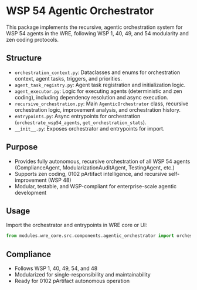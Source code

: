 # WSP 54 Agentic Orchestrator

This package implements the recursive, agentic orchestration system for WSP 54 agents in the WRE, following WSP 1, 40, 49, and 54 modularity and zen coding protocols.

## Structure
- `orchestration_context.py`: Dataclasses and enums for orchestration context, agent tasks, triggers, and priorities.
- `agent_task_registry.py`: Agent task registration and initialization logic.
- `agent_executor.py`: Logic for executing agents (deterministic and zen coding), including dependency resolution and async execution.
- `recursive_orchestration.py`: Main `AgenticOrchestrator` class, recursive orchestration logic, improvement analysis, and orchestration history.
- `entrypoints.py`: Async entrypoints for orchestration (`orchestrate_wsp54_agents`, `get_orchestration_stats`).
- `__init__.py`: Exposes orchestrator and entrypoints for import.

## Purpose
- Provides fully autonomous, recursive orchestration of all WSP 54 agents (ComplianceAgent, ModularizationAuditAgent, TestingAgent, etc.)
- Supports zen coding, 0102 pArtifact intelligence, and recursive self-improvement (WSP 48)
- Modular, testable, and WSP-compliant for enterprise-scale agentic development

## Usage
Import the orchestrator and entrypoints in WRE core or UI:

```python
from modules.wre_core.src.components.agentic_orchestrator import orchestrate_wsp54_agents, get_orchestration_stats
```

## Compliance
- Follows WSP 1, 40, 49, 54, and 48
- Modularized for single-responsibility and maintainability
- Ready for 0102 pArtifact autonomous operation 